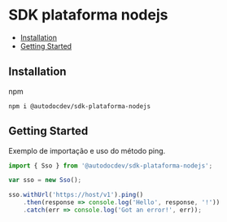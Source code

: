 # SDK plataforma nodejs

- [Installation](#install)
- [Getting Started](#getting-started)

## Installation

npm

```
npm i @autodocdev/sdk-plataforma-nodejs
```

## Getting Started

Exemplo de importação e uso do método ping.

```js
import { Sso } from '@autodocdev/sdk-plataforma-nodejs';

var sso = new Sso();

sso.withUrl('https://host/v1').ping()
	.then(response => console.log('Hello', response, '!'))
	.catch(err => console.log('Got an error!', err));
```
